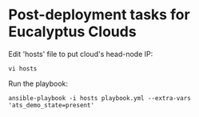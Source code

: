# Post-deployment tasks for Eucalyptus Clouds

Edit 'hosts' file to put cloud's head-node IP:

```
vi hosts
```

Run the playbook:

```
ansible-playbook -i hosts playbook.yml --extra-vars 'ats_demo_state=present'
```